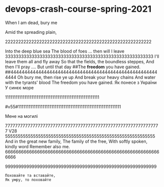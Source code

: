 ﻿# devops-crash-course-spring-2021
When I аm dеаd, bury  mе


Amid the spreading plain,





22222222222222222222222222222222222222222222222222222222

Into the deep blue sea
The blood of foes ... then will I leave
33333333333333333333333333333333333333333333333333333333
I'll leave them all and fly away
So that the fields, the boundless steppes,
And then I'll pray .... But until that day
##The **freedom** you have gained.
##444444444444444444444444444444444444444444444444444444444
Oh bury me, then rise ye up
And break your heavy chains
And water with the tyrants' blood
The freedom you have gained.
Як понесе з України
У синєє море


111111111111111111111111111111111111111111111111111111

#v55#11111111111111111111111111111111111111111111111111111111111

Мене на могилі



 77777777777777777777777777777777777777777777777777777777777777
V28 55555555555555555555555555555555555555555555555555555555555
And in the great new family, 
The family of the free,
With softly spoken, kindly word
Remember also me.
66666666666666666666666666666666666666666666666666666666666666







999999999999999999999999999999999999999999999999999999999






	Поховайте та вставайте,
	Як умру, то поховайте
